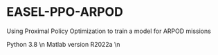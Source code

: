 # EASEL-PPO-ARPOD
Using Proximal Policy Optimization to train a model for ARPOD missions

Python 3.8 \n
Matlab version R2022a \n
